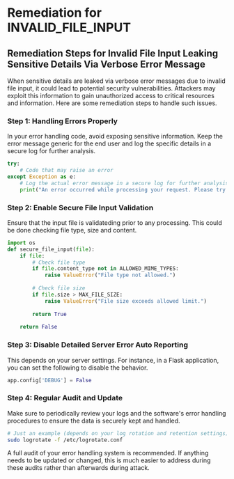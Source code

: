 # Remediation for INVALID_FILE_INPUT

## Remediation Steps for Invalid File Input Leaking Sensitive Details Via Verbose Error Message

When sensitive details are leaked via verbose error messages due to invalid file input, it could lead to potential security vulnerabilities. Attackers may exploit this information to gain unauthorized access to critical resources and information. Here are some remediation steps to handle such issues.

### Step 1: Handling Errors Properly

In your error handling code, avoid exposing sensitive information. Keep the error message generic for the end user and log the specific details in a secure log for further analysis.

```python
try:
    # Code that may raise an error
except Exception as e:
    # Log the actual error message in a secure log for further analysis
    print("An error occurred while processing your request. Please try again later.")
```

### Step 2: Enable Secure File Input Validation

Ensure that the input file is validateding prior to any processing. This could be done checking file type, size and content.

```python
import os
def secure_file_input(file):
    if file:
        # Check file type
        if file.content_type not in ALLOWED_MIME_TYPES:
            raise ValueError("File type not allowed.")
        
        # Check file size
        if file.size > MAX_FILE_SIZE:
            raise ValueError("File size exceeds allowed limit.")
        
        return True
    
    return False
```

### Step 3: Disable Detailed Server Error Auto Reporting 

This depends on your server settings. For instance, in a Flask application, you can set the following to disable the behavior.

```python
app.config['DEBUG'] = False
```

### Step 4: Regular Audit and Update

Make sure to periodically review your logs and the software's error handling procedures to ensure the data is securely kept and handled.

```bash
# Just an example (depends on your log rotation and retention settings)
sudo logrotate -f /etc/logrotate.conf
```
A full audit of your error handling system is recommended. If anything needs to be updated or changed, this is much easier to address during these audits rather than afterwards during attack.